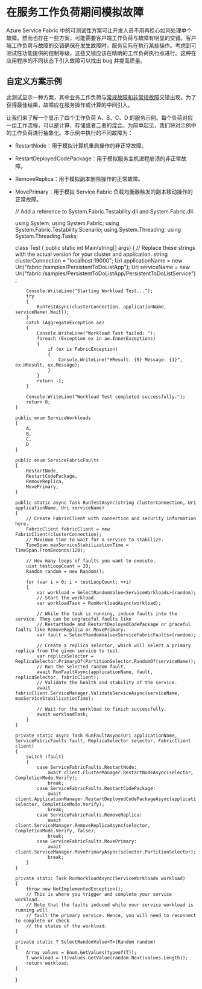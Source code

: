 <properties
   pageTitle="自定义测试方案 | Microsoft Azure"
   description="如何针对常规/非常规故障强化你的服务。"
   services="service-fabric"
   documentationCenter=".net"
   authors="anmolah"
   manager="timlt"
   editor=""/>

<tags
   ms.service="service-fabric"
   ms.devlang="dotnet"
   ms.topic="article"
   ms.tgt_pltfrm="NA"
   ms.workload="NA"
   ms.date="05/17/2016"
   wacn.date="07/04/2016"
   ms.author="anmola"/>

# 在服务工作负荷期间模拟故障

Azure Service Fabric 中的可测试性方案可让开发人员不用再担心如何处理单个故障。然而也存在一些方案，可能需要客户端工作负荷与故障有明显的交错。客户端工作负荷与故障的交错确保在发生故障时，服务实际在执行某些操作。考虑到可测试性功能提供的控制等级，这些交错应该在精确的工作负荷执行点进行。这种在应用程序的不同状态下引入故障可以找出 bug 并提高质量。

## 自定义方案示例
此测试显示一种方案，其中业务工作负荷与[常规故障和非常规故障](/documentation/articles/service-fabric-testability-actions/#graceful-vs-ungraceful-fault-actions)交错出现。为了获得最佳结果，故障应在服务操作或计算的中间引入。

让我们来了解一个显示了四个工作负荷 A、B、C、D 的服务示例。每个负荷对应一组工作流程，可以是计算、存储或者二者的混合。为简单起见，我们将对示例中的工作负荷进行抽象化。本示例中执行的不同故障为：
  + RestartNode：用于模拟计算机重启操作的非正常故障。
  + RestartDeployedCodePackage：用于模拟服务主机进程崩溃的非正常故障。
  + RemoveReplica：用于模拟副本删除操作的正常故障。
  + MovePrimary：用于模拟 Service Fabric 负载均衡器触发的副本移动操作的正常故障。


	// Add a reference to System.Fabric.Testability.dll and System.Fabric.dll.
	
	using System;
	using System.Fabric;
	using System.Fabric.Testability.Scenario;
	using System.Threading;
	using System.Threading.Tasks;
	
	class Test
	{
	    public static int Main(string[] args)
	    {
	        // Replace these strings with the actual version for your cluster and application.
	        string clusterConnection = "localhost:19000";
	        Uri applicationName = new Uri("fabric:/samples/PersistentToDoListApp");
	        Uri serviceName = new Uri("fabric:/samples/PersistentToDoListApp/PersistentToDoListService");
	
	        Console.WriteLine("Starting Workload Test...");
	        try
	        {
	            RunTestAsync(clusterConnection, applicationName, serviceName).Wait();
	        }
	        catch (AggregateException ae)
	        {
	            Console.WriteLine("Workload Test failed: ");
	            foreach (Exception ex in ae.InnerExceptions)
	            {
	                if (ex is FabricException)
	                {
	                    Console.WriteLine("HResult: {0} Message: {1}", ex.HResult, ex.Message);
	                }
	            }
	            return -1;
	        }
	
	        Console.WriteLine("Workload Test completed successfully.");
	        return 0;
	    }
	
	    public enum ServiceWorkloads
	    {
	        A,
	        B,
	        C,
	        D
	    }
	
	    public enum ServiceFabricFaults
	    {
	        RestartNode,
	        RestartCodePackage,
	        RemoveReplica,
	        MovePrimary,
	    }
	
	    public static async Task RunTestAsync(string clusterConnection, Uri applicationName, Uri serviceName)
	    {
	        // Create FabricClient with connection and security information here.
	        FabricClient fabricClient = new FabricClient(clusterConnection);
	        // Maximum time to wait for a service to stabilize.
	        TimeSpan maxServiceStabilizationTime = TimeSpan.FromSeconds(120);
	
	        // How many loops of faults you want to execute.
	        uint testLoopCount = 20;
	        Random random = new Random();
	
	        for (var i = 0; i < testLoopCount; ++i)
	        {
	            var workload = SelectRandomValue<ServiceWorkloads>(random);
	            // Start the workload.
	            var workloadTask = RunWorkloadAsync(workload);
	
	            // While the task is running, induce faults into the service. They can be ungraceful faults like
	            // RestartNode and RestartDeployedCodePackage or graceful faults like RemoveReplica or MovePrimary.
	            var fault = SelectRandomValue<ServiceFabricFaults>(random);
	
	            // Create a replica selector, which will select a primary replica from the given service to test.
	            var replicaSelector = ReplicaSelector.PrimaryOf(PartitionSelector.RandomOf(serviceName));
	            // Run the selected random fault.
	            await RunFaultAsync(applicationName, fault, replicaSelector, fabricClient);
	            // Validate the health and stability of the service.
	            await fabricClient.ServiceManager.ValidateServiceAsync(serviceName, maxServiceStabilizationTime);
	
	            // Wait for the workload to finish successfully.
	            await workloadTask;
	        }
	    }
	
	    private static async Task RunFaultAsync(Uri applicationName, ServiceFabricFaults fault, ReplicaSelector selector, FabricClient client)
	    {
	        switch (fault)
	        {
	            case ServiceFabricFaults.RestartNode:
	                await client.ClusterManager.RestartNodeAsync(selector, CompletionMode.Verify);
	                break;
	            case ServiceFabricFaults.RestartCodePackage:
	                await client.ApplicationManager.RestartDeployedCodePackageAsync(applicationName, selector, CompletionMode.Verify);
	                break;
	            case ServiceFabricFaults.RemoveReplica:
	                await client.ServiceManager.RemoveReplicaAsync(selector, CompletionMode.Verify, false);
	                break;
	            case ServiceFabricFaults.MovePrimary:
	                await client.ServiceManager.MovePrimaryAsync(selector.PartitionSelector);
	                break;
	        }
	    }
	
	    private static Task RunWorkloadAsync(ServiceWorkloads workload)
	    {
	        throw new NotImplementedException();
	        // This is where you trigger and complete your service workload.
	        // Note that the faults induced while your service workload is running will
	        // fault the primary service. Hence, you will need to reconnect to complete or check
	        // the status of the workload.
	    }
	
	    private static T SelectRandomValue<T>(Random random)
	    {
	        Array values = Enum.GetValues(typeof(T));
	        T workload = (T)values.GetValue(random.Next(values.Length));
	        return workload;
	    }
	}


<!---HONumber=Mooncake_0627_2016-->